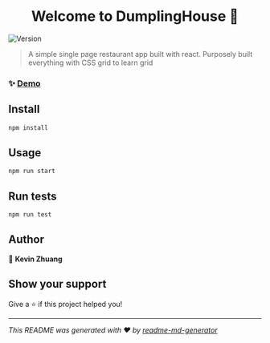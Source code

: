<h1 align="center">Welcome to DumplingHouse 👋</h1>
<p>
  <img alt="Version" src="https://img.shields.io/badge/version-0.1.0-blue.svg?cacheSeconds=2592000" />
</p>

> A simple single page restaurant app built with react. Purposely built everything with CSS grid to learn grid

### ✨ [Demo](https://dumplinghouse-978da.firebaseapp.com/)

## Install

```sh
npm install
```

## Usage

```sh
npm run start
```

## Run tests

```sh
npm run test
```

## Author

👤 **Kevin Zhuang**


## Show your support

Give a ⭐️ if this project helped you!

***
_This README was generated with ❤️ by [readme-md-generator](https://github.com/kefranabg/readme-md-generator)_